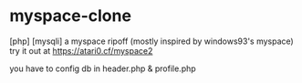 # myspace-clone
[php] [mysqli] a myspace ripoff (mostly inspired by windows93's myspace)
try it out at https://atari0.cf/myspace2

you have to config db in header.php & profile.php
